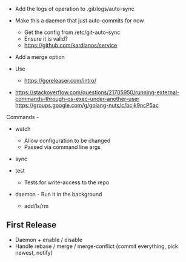 - Add the logs of operation to .git/logs/auto-sync

- Make this a daemon that just auto-commits for now
  - Get the config from /etc/git-auto-sync
  - Ensure it is valid?
  - https://github.com/kardianos/service

- Add a merge option

- Use
  - https://goreleaser.com/intro/

- https://stackoverflow.com/questions/21705950/running-external-commands-through-os-exec-under-another-user
  https://groups.google.com/g/golang-nuts/c/bcjk9ncP5ac

Commands -
* watch <repo>
  - Allow configuration to be changed
  - Passed via command line args
* sync
* test <repo>
  - Tests for write-access to the repo

* daemon - Run it in the background
  - add/ls/rm

## First Release

* Daemon + enable / disable
* Handle rebase / merge / merge-conflict (commit everything, pick newest, notify)
